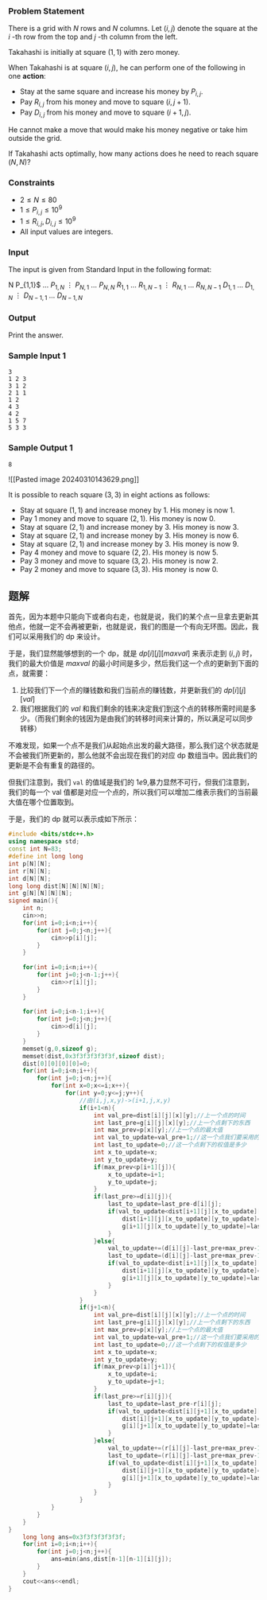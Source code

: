 ### Problem Statement

There is a grid with $N$ rows and $N$ columns. Let $(i,j)$ denote the square at the $i$ \-th row from the top and $j$ \-th column from the left.

Takahashi is initially at square $(1,1)$ with zero money.

When Takahashi is at square $(i,j)$, he can perform one of the following in one **action**:

-   Stay at the same square and increase his money by $P_{i,j}$.
-   Pay $R_{i,j}$ from his money and move to square $(i,j+1)$.
-   Pay $D_{i,j}$ from his money and move to square $(i+1,j)$.

He cannot make a move that would make his money negative or take him outside the grid.

If Takahashi acts optimally, how many actions does he need to reach square $(N,N)$?


### Constraints

-   $2 \leq N \leq 80$
-   $1 \leq P_{i,j} \leq 10^9$
-   $1 \leq R_{i,j},D_{i,j} \leq 10^9$
-   All input values are integers.

### Input

The input is given from Standard Input in the following format:


N
P_{1,1}$ $\ldots$ $P_{1,N}$
$\vdots$ 
$P_{N,1}$ $\ldots$ $P_{N,N}$
$R_{1,1}$ $\ldots$ $R_{1,N-1}$
$\vdots$
$R_{N,1}$ $\ldots$ $R_{N,N-1}$
$D_{1,1}$ $\ldots$ $D_{1,N}$
$\vdots$
$D_{N-1,1}$ $\ldots$ $D_{N-1,N}$


### Output

Print the answer.

### Sample Input 1

```
3
1 2 3
3 1 2
2 1 1
1 2
4 3
4 2
1 5 7
5 3 3
```

### Sample Output 1

```
8
```

![[Pasted image 20240310143629.png]]

It is possible to reach square $(3,3)$ in eight actions as follows:

-   Stay at square $(1,1)$ and increase money by $1$. His money is now $1$.
-   Pay $1$ money and move to square $(2,1)$. His money is now $0$.
-   Stay at square $(2,1)$ and increase money by $3$. His money is now $3$.
-   Stay at square $(2,1)$ and increase money by $3$. His money is now $6$.
-   Stay at square $(2,1)$ and increase money by $3$. His money is now $9$.
-   Pay $4$ money and move to square $(2,2)$. His money is now $5$.
-   Pay $3$ money and move to square $(3,2)$. His money is now $2$.
-   Pay $2$ money and move to square $(3,3)$. His money is now $0$.

## 题解
首先，因为本题中只能向下或者向右走，也就是说，我们的某个点一旦拿去更新其他点，他就一定不会再被更新，也就是说，我们的图是一个有向无环图。因此，我们可以采用我们的 dp 来设计。


于是，我们显然能够想到的一个 dp，就是 $dp[i][j][maxval]$ 来表示走到 $(i,j)$ 时，我们的最大价值是 $maxval$ 的最小时间是多少，然后我们这一个点的更新到下面的点，就需要：
1. 比较我们下一个点的赚钱数和我们当前点的赚钱数，并更新我们的 $dp[i][j][val]$
2. 我们根据我们的 $val$ 和我们剩余的钱来决定我们到这个点的转移所需时间是多少。（而我们剩余的钱因为是由我们的转移时间来计算的，所以满足可以同步转移）

不难发现，如果一个点不是我们从起始点出发的最大路径，那么我们这个状态就是不会被我们所更新的，那么他就不会出现在我们的对应 dp 数组当中。因此我们的更新是不会有重复的路径的。

但我们注意到，我们 `val` 的值域是我们的 $1e9$,暴力显然不可行，但我们注意到，我们的每一个 val 值都是对应一个点的，所以我们可以增加二维表示我们的当前最大值在哪个位置取到。

于是，我们的 dp 就可以表示成如下所示：

```cpp
#include <bits/stdc++.h>
using namespace std;
const int N=83;
#define int long long
int p[N][N];
int r[N][N];
int d[N][N];
long long dist[N][N][N][N];
int g[N][N][N][N];
signed main(){
	int n;
	cin>>n;
	for(int i=0;i<n;i++){
		for(int j=0;j<n;j++){
			cin>>p[i][j];
		}
	}
	
	for(int i=0;i<n;i++){
		for(int j=0;j<n-1;j++){
			cin>>r[i][j];
		}
	}
	
	for(int i=0;i<n-1;i++){
		for(int j=0;j<n;j++){
			cin>>d[i][j];
		}
	}
	memset(g,0,sizeof g);
	memset(dist,0x3f3f3f3f3f3f,sizeof dist);
	dist[0][0][0][0]=0;
	for(int i=0;i<n;i++){
		for(int j=0;j<n;j++){
			for(int x=0;x<=i;x++){
				for(int y=0;y<=j;y++){
					//由(i,j,x,y)->(i+1,j,x,y)
					if(i+1<n){
						int val_pre=dist[i][j][x][y];//上一个点的时间 
						int last_pre=g[i][j][x][y];//上一个点剩下的东西 
						int max_prev=p[x][y];//上一个点的最大值 
						int val_to_update=val_pre+1;//这一个点我们要采用的更新时间 
						int last_to_update=0;//这一个点剩下的权值是多少 
						int x_to_update=x;
						int y_to_update=y;
						if(max_prev<p[i+1][j]){
							x_to_update=i+1;
							y_to_update=j;
						}
						if(last_pre>=d[i][j]){
							last_to_update=last_pre-d[i][j];
							if(val_to_update<dist[i+1][j][x_to_update][y_to_update]||(val_to_update==dist[i+1][j][x_to_update][y_to_update]&&last_to_update>g[i+1][j][x_to_update][y_to_update])){
								dist[i+1][j][x_to_update][y_to_update]=val_to_update;
								g[i+1][j][x_to_update][y_to_update]=last_to_update;
							} 
						}else{
							val_to_update+=(d[i][j]-last_pre+max_prev-1)/max_prev;
							last_to_update=(d[i][j]-last_pre+max_prev-1)/max_prev*p[x][y]+last_pre-d[i][j];
							if(val_to_update<dist[i+1][j][x_to_update][y_to_update]||(val_to_update==dist[i+1][j][x_to_update][y_to_update]&&last_to_update>g[i+1][j][x_to_update][y_to_update])){
								dist[i+1][j][x_to_update][y_to_update]=val_to_update;
								g[i+1][j][x_to_update][y_to_update]=last_to_update;
							} 
						}
					} 
					if(j+1<n){
						int val_pre=dist[i][j][x][y];//上一个点的时间 
						int last_pre=g[i][j][x][y];//上一个点剩下的东西 
						int max_prev=p[x][y];//上一个点的最大值 
						int val_to_update=val_pre+1;//这一个点我们要采用的更新时间 
						int last_to_update=0;//这一个点剩下的权值是多少 
						int x_to_update=x;
						int y_to_update=y;
						if(max_prev<p[i][j+1]){
							x_to_update=i;
							y_to_update=j+1;
						}
						if(last_pre>=r[i][j]){
							last_to_update=last_pre-r[i][j];
							if(val_to_update<dist[i][j+1][x_to_update][y_to_update]||(val_to_update==dist[i][j+1][x_to_update][y_to_update]&&last_to_update>g[i][j+1][x_to_update][y_to_update])){
								dist[i][j+1][x_to_update][y_to_update]=val_to_update;
								g[i][j+1][x_to_update][y_to_update]=last_to_update;
							} 
						}else{
							val_to_update+=(r[i][j]-last_pre+max_prev-1)/max_prev;
							last_to_update=(r[i][j]-last_pre+max_prev-1)/max_prev*p[x][y]+last_pre-r[i][j];
							if(val_to_update<dist[i][j+1][x_to_update][y_to_update]||(val_to_update==dist[i][j+1][x_to_update][y_to_update]&&last_to_update>g[i][j+1][x_to_update][y_to_update])){
								dist[i][j+1][x_to_update][y_to_update]=val_to_update;
								g[i][j+1][x_to_update][y_to_update]=last_to_update;
							} 
						}
					} 
			}
		}
	}
}
	long long ans=0x3f3f3f3f3f3f;
	for(int i=0;i<n;i++){
		for(int j=0;j<n;j++){
			ans=min(ans,dist[n-1][n-1][i][j]);
		}
	}
	cout<<ans<<endl;
}
```
